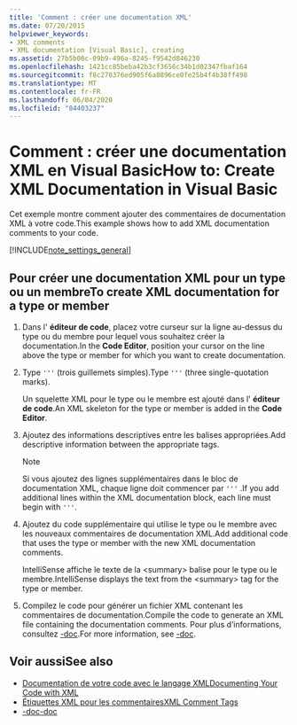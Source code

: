```yaml
---
title: 'Comment : créer une documentation XML'
ms.date: 07/20/2015
helpviewer_keywords:
- XML comments
- XML documentation [Visual Basic], creating
ms.assetid: 27b5b06c-09b9-496a-8245-f9542d846230
ms.openlocfilehash: 1421cc85beba42b3cf3656c34b1d02347fbaf164
ms.sourcegitcommit: f8c270376ed905f6a8896ce0fe25b4f4b38ff498
ms.translationtype: MT
ms.contentlocale: fr-FR
ms.lasthandoff: 06/04/2020
ms.locfileid: "84403237"
---
```

# <a name="how-to-create-xml-documentation-in-visual-basic"></a><span data-ttu-id="2983c-102">Comment : créer une documentation XML en Visual Basic</span><span class="sxs-lookup"><span data-stu-id="2983c-102">How to: Create XML Documentation in Visual Basic</span></span>

<span data-ttu-id="2983c-103">Cet exemple montre comment ajouter des commentaires de documentation XML à votre code.</span><span class="sxs-lookup"><span data-stu-id="2983c-103">This example shows how to add XML documentation comments to your code.</span></span>

[!INCLUDE[note_settings_general](~/includes/note-settings-general-md.md)]

## <a name="to-create-xml-documentation-for-a-type-or-member"></a><span data-ttu-id="2983c-104">Pour créer une documentation XML pour un type ou un membre</span><span class="sxs-lookup"><span data-stu-id="2983c-104">To create XML documentation for a type or member</span></span>

1. <span data-ttu-id="2983c-105">Dans l' **éditeur de code**, placez votre curseur sur la ligne au-dessus du type ou du membre pour lequel vous souhaitez créer la documentation.</span><span class="sxs-lookup"><span data-stu-id="2983c-105">In the **Code Editor**, position your cursor on the line above the type or member for which you want to create documentation.</span></span>

2. <span data-ttu-id="2983c-106">Type `'''` (trois guillemets simples).</span><span class="sxs-lookup"><span data-stu-id="2983c-106">Type `'''` (three single-quotation marks).</span></span>

    <span data-ttu-id="2983c-107">Un squelette XML pour le type ou le membre est ajouté dans l' **éditeur de code**.</span><span class="sxs-lookup"><span data-stu-id="2983c-107">An XML skeleton for the type or member is added in the **Code Editor**.</span></span>

3. <span data-ttu-id="2983c-108">Ajoutez des informations descriptives entre les balises appropriées.</span><span class="sxs-lookup"><span data-stu-id="2983c-108">Add descriptive information between the appropriate tags.</span></span>

    > [!NOTE]
    > <span data-ttu-id="2983c-109">Si vous ajoutez des lignes supplémentaires dans le bloc de documentation XML, chaque ligne doit commencer par `'''` .</span><span class="sxs-lookup"><span data-stu-id="2983c-109">If you add additional lines within the XML documentation block, each line must begin with `'''`.</span></span>

4. <span data-ttu-id="2983c-110">Ajoutez du code supplémentaire qui utilise le type ou le membre avec les nouveaux commentaires de documentation XML.</span><span class="sxs-lookup"><span data-stu-id="2983c-110">Add additional code that uses the type or member with the new XML documentation comments.</span></span>

    <span data-ttu-id="2983c-111">IntelliSense affiche le texte de la \<summary> balise pour le type ou le membre.</span><span class="sxs-lookup"><span data-stu-id="2983c-111">IntelliSense displays the text from the \<summary> tag for the type or member.</span></span>

5. <span data-ttu-id="2983c-112">Compilez le code pour générer un fichier XML contenant les commentaires de documentation.</span><span class="sxs-lookup"><span data-stu-id="2983c-112">Compile the code to generate an XML file containing the documentation comments.</span></span> <span data-ttu-id="2983c-113">Pour plus d’informations, consultez [-doc](../../reference/command-line-compiler/doc.md).</span><span class="sxs-lookup"><span data-stu-id="2983c-113">For more information, see [-doc](../../reference/command-line-compiler/doc.md).</span></span>

## <a name="see-also"></a><span data-ttu-id="2983c-114">Voir aussi</span><span class="sxs-lookup"><span data-stu-id="2983c-114">See also</span></span>

- [<span data-ttu-id="2983c-115">Documentation de votre code avec le langage XML</span><span class="sxs-lookup"><span data-stu-id="2983c-115">Documenting Your Code with XML</span></span>](documenting-your-code-with-xml.md)
- [<span data-ttu-id="2983c-116">Étiquettes XML pour les commentaires</span><span class="sxs-lookup"><span data-stu-id="2983c-116">XML Comment Tags</span></span>](../../language-reference/xmldoc/index.md)
- [<span data-ttu-id="2983c-117">-doc</span><span class="sxs-lookup"><span data-stu-id="2983c-117">-doc</span></span>](../../reference/command-line-compiler/doc.md)
